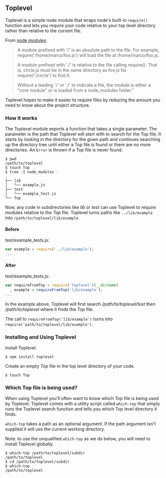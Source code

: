## Toplevel

Toplevel is a simple node module that wraps node's built-in `require()` function and lets you require your code relative to your top level directory rather than relative to the current file.

From [node modules](http://nodejs.org/api/modules.html#modules_file_modules):

>A module prefixed with '/' is an absolute path to the file. For example, require('/home/marco/foo.js') will load the file at /home/marco/foo.js.
>
>A module prefixed with './' is relative to the file calling require(). That is, circle.js must be in the same directory as foo.js for require('./circle') to find it.
>
>Without a leading '/' or './' to indicate a file, the module is either a "core module" or is loaded from a node_modules folder."

Toplevel hopes to make it easier to require files by reducing the amount you need to know about the project structure.

### How it works

The Toplevel module exports a function that takes a single parameter. The parameter is the path that Toplevel will start with to search for the Top file. It starts by looking in the directory for the given path and continues searching up the directory tree until either a Top file is found or there are no more directories.  An `Error` is thrown if a Top file is never found.

```shell
$ pwd
/path/to/toplevel
$ touch Top
$ tree -I node_modules .
.
├── lib
│   └── example.js
├── test
│   └── example_test.js
└── Top
```

Now, any code in subdirectories like _lib_ or _test_ can use Toplevel to require modules relative to the _Top_ file. Toplevel turns paths like `../lib/example` into `/path/to/toplevel/lib/example`. 

#### Before

test/example_tests.js:
```javascript
var example = require('../lib/example');
...
```

#### After

test/example_tests.js:
```javascript
var requireFromTop = require('toplevel')(__dirname)
  , example = requireFromTop('lib/example');
...
```

In the example above, Toplevel will first search _/path/to/toplevel/test_ then _/path/to/toplevel_ where it finds the _Top_ file. 

The call to `requireFromTop('lib/example')` turns into `require('path/to/toplevel/lib/example')`.

### Installing and Using Toplevel

Install Toplevel.

```shell
$ npm install toplevel
```

Create an empty _Top_ file in the top level directory of your code.

```shell
$ touch Top
```

### Which Top file is being used?

When using Toplevel you'll often want to know which Top file is being used by Toplevel. Toplevel comes with a utility script called `which-top` that simply runs the Toplevel search function and tells you which Top level directory it finds. 

`which-top` takes a path as an optional argument. If the path argument isn't supplied it will use the current working directory.

Note: to use the unqualified `which-top` as we do below, you will need to install Toplevel globally.

```shell
$ which-top /path/to/toplevel/subdir
/path/to/toplevel
$ cd /path/to/toplevel/subdir
$ which-top
/path/to/toplevel
```

